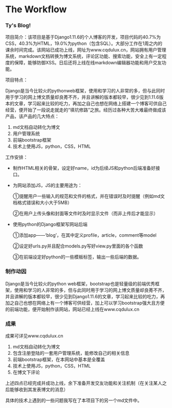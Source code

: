 # The Workflow

### Ty's Blog!

项目简介：该项目是基于Django1.11.6的个人博客的开发，项目代码的40.7%为CSS，40.3%为HTML，19.0%为python（包含SQL）。大部分工作在1周之内的课余时间完成。该网站已成功上线，网址为www.cqdulux.cn，网站拥有用户管理系统，markdown文档转换为博文系统，评论区功能、搜索功能，安全上有一定程度的保障，能够防御XSS。日后还将上线在线markdown编辑器功能和用户交友功能。

项目特点：

Django是当今比较火的pythonweb框架，使用和学习的人非常的多，但与此同时用于学习的网上博文质量却良莠不齐，并且讲解的版本都较早，很少见到1.11.6版本的文章，学习起来比较的吃力，再加之自己也想在网络上搭建一个博客可供自己经营，便开始了一段说走就走的“填坑修路”之旅。经历过各种大苦大难最终做成该产品，该产品的几大特点：

1. md文档自动转化为博文
2. 用户管理系统
3. 前端bootstrap框架
4. 技术上使用JS，python，CSS，HTML 

工作安排：

- 制作HTML相关的骨架，设定好name，id为后续JS和python后端准备好接口。

- 为网站添加JS，JS的主要用途为：

  ①提醒用户一些输入的规范和文件的格式，并在错误时及时提醒（例如md文档格式错误和大小大于5MB）

  ②在用户上传头像和封面等文件时及时显示文件（而非上传后才能显示）

- 使用python的Django框架写网站后端

  ①添加app——‘blog’，在其中定义profile，article，comment等model

  ②设定好urls.py并且配合models.py写好view.py里面的各个函数

  ③在前端设定好python的一些模板标签，输出一些后端的数据。

### 制作动因

Django是当今比较火的python web框架，bootstrap也是轻量级的前端优秀框架，使用和学习的人非常的多，但与此同时用于学习的网上博文质量却良莠不齐，并且讲解的版本都较早，很少见到Django1.11.6的文章，学习起来比较的吃力，再加之自己也想在网络上有一个博客可供经营，加上可以学习bootstrap强大且方便的前端功能，便开始制作该网站，网站已经上线在www.cqdulux.cn

### 成果

成果可详见www.cqdulux.cn

1. md文档自动转化为博文
2. 包含注册登陆的一套用户管理系统，能修改自己的相关信息
3. 前端bootstrap框架，在本网站中基本是全覆盖
4. 技术上使用JS，python，CSS，HTML 
5. 在博文下评论

上述四点已经完成并成功上线，余下准备开发交友功能和关注机制（在关注某人之后能够收到其发表博文的消息）

具体的技术上遇到的一些问题我写在了本项目下的另一个md文件中。